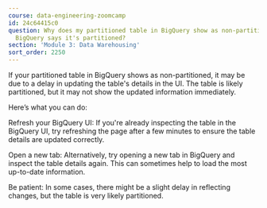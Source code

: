 ```yaml
---
course: data-engineering-zoomcamp
id: 24c64415c0
question: Why does my partitioned table in BigQuery show as non-partitioned even though
  BigQuery says it's partitioned?
section: 'Module 3: Data Warehousing'
sort_order: 2250
---
```


If your partitioned table in BigQuery shows as non-partitioned, it may be due to a delay in updating the table's details in the UI. The table is likely partitioned, but it may not show the updated information immediately.

Here’s what you can do:

Refresh your BigQuery UI:
If you're already inspecting the table in the BigQuery UI, try refreshing the page after a few minutes to ensure the table details are updated correctly.

Open a new tab:
Alternatively, try opening a new tab in BigQuery and inspect the table details again. This can sometimes help to load the most up-to-date information.

Be patient:
In some cases, there might be a slight delay in reflecting changes, but the table is very likely partitioned.

